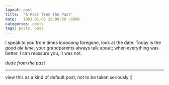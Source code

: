 ```yaml
---
layout: post
title:  "A Post from the Past"
date:   1901-01-05 20:00:00 -0000
categories: posts
tags: posts, past
---
```


I speak to you from times *looooong* foregone, look at the date. Today is the *good ole time*, your grandparents always talk about; when everything was better. 
I can reassure you, it was not. 

*dude from the past*

***

view this as a kind of default post, not to be taken seriously :)